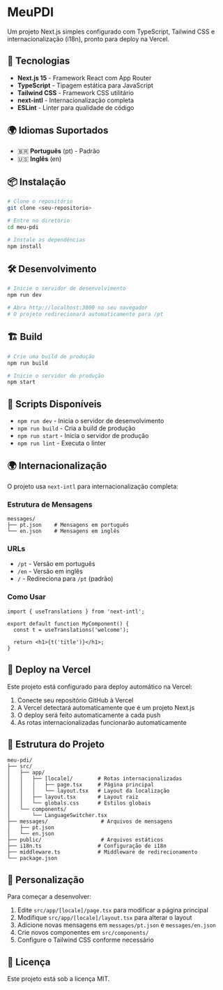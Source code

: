 # MeuPDI

Um projeto Next.js simples configurado com TypeScript, Tailwind CSS e internacionalização (i18n), pronto para deploy na Vercel.

## 🚀 Tecnologias

- **Next.js 15** - Framework React com App Router
- **TypeScript** - Tipagem estática para JavaScript
- **Tailwind CSS** - Framework CSS utilitário
- **next-intl** - Internacionalização completa
- **ESLint** - Linter para qualidade de código

## 🌍 Idiomas Suportados

- 🇧🇷 **Português** (pt) - Padrão
- 🇺🇸 **Inglês** (en)

## 📦 Instalação

```bash
# Clone o repositório
git clone <seu-repositorio>

# Entre no diretório
cd meu-pdi

# Instale as dependências
npm install
```

## 🛠️ Desenvolvimento

```bash
# Inicie o servidor de desenvolvimento
npm run dev

# Abra http://localhost:3000 no seu navegador
# O projeto redirecionará automaticamente para /pt
```

## 🏗️ Build

```bash
# Crie uma build de produção
npm run build

# Inicie o servidor de produção
npm start
```

## 📝 Scripts Disponíveis

- `npm run dev` - Inicia o servidor de desenvolvimento
- `npm run build` - Cria a build de produção
- `npm run start` - Inicia o servidor de produção
- `npm run lint` - Executa o linter

## 🌍 Internacionalização

O projeto usa `next-intl` para internacionalização completa:

### Estrutura de Mensagens
```
messages/
├── pt.json    # Mensagens em português
└── en.json    # Mensagens em inglês
```

### URLs
- `/pt` - Versão em português
- `/en` - Versão em inglês
- `/` - Redireciona para `/pt` (padrão)

### Como Usar
```tsx
import { useTranslations } from 'next-intl';

export default function MyComponent() {
  const t = useTranslations('welcome');
  
  return <h1>{t('title')}</h1>;
}
```

## 🚀 Deploy na Vercel

Este projeto está configurado para deploy automático na Vercel:

1. Conecte seu repositório GitHub à Vercel
2. A Vercel detectará automaticamente que é um projeto Next.js
3. O deploy será feito automaticamente a cada push
4. As rotas internacionalizadas funcionarão automaticamente

## 📁 Estrutura do Projeto

```
meu-pdi/
├── src/
│   ├── app/
│   │   ├── [locale]/        # Rotas internacionalizadas
│   │   │   ├── page.tsx     # Página principal
│   │   │   └── layout.tsx   # Layout da localização
│   │   ├── layout.tsx       # Layout raiz
│   │   └── globals.css      # Estilos globais
│   └── components/
│       └── LanguageSwitcher.tsx
├── messages/                 # Arquivos de mensagens
│   ├── pt.json
│   └── en.json
├── public/                   # Arquivos estáticos
├── i18n.ts                  # Configuração de i18n
├── middleware.ts            # Middleware de redirecionamento
└── package.json
```

## 🎨 Personalização

Para começar a desenvolver:

1. Edite `src/app/[locale]/page.tsx` para modificar a página principal
2. Modifique `src/app/[locale]/layout.tsx` para alterar o layout
3. Adicione novas mensagens em `messages/pt.json` e `messages/en.json`
4. Crie novos componentes em `src/components/`
5. Configure o Tailwind CSS conforme necessário

## 📄 Licença

Este projeto está sob a licença MIT.
